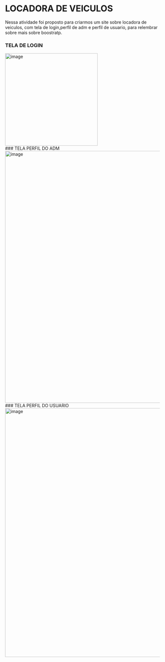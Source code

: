 # LOCADORA DE VEICULOS


Nessa atividade foi proposto para criarmos um site sobre locadora de veiculos, com tela de login,perfil de adm e perfil de usuario, para relembrar sobre mais sobre boostratp.

### TELA DE LOGIN
<img width="301" alt="image" src="https://github.com/user-attachments/assets/ce0ead88-c3f0-4024-a188-eef92c386ba2" />
<br>
### TELA PERFIL DO ADM
<img width="821" alt="image" src="https://github.com/user-attachments/assets/f137d6e8-7f79-48e9-a8b3-af00f4d5d8d2" />
<br>
### TELA PERFIL DO USUARIO
<img width="811" alt="image" src="https://github.com/user-attachments/assets/5a1dc839-cf70-48a2-9535-010f4526936b" />

